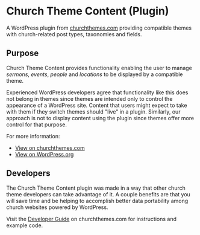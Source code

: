 Church Theme Content (Plugin)
=============================

A WordPress plugin from [churchthemes.com](https://churchthemes.com) providing compatible themes with church-related post types, taxonomies and fields.

Purpose
-------

Church Theme Content provides functionality enabling the user to manage *sermons*, *events*, *people* and *locations* to be displayed by a compatible theme.

Experienced WordPress developers agree that functionality like this does not belong in themes since themes are intended only to control the appearance of a WordPress site. Content that users might expect to take with them if they switch themes should "live" in a plugin. Similarly, our approach is not to display content using the plugin since themes offer more control for that purpose.

For more information:

* [View on churchthemes.com](https://churchthemes.com/plugins/church-theme-content/)
* [View on WordPress.org](http://wordpress.org/plugins/church-theme-content)

Developers
----------

The Church Theme Content plugin was made in a way that other church theme developers can take advantage of it. A couple benefits are that you will save time and be helping to accomplish better data portability among church websites powered by WordPress.

Visit the [Developer Guide](https://churchthemes.com/guides/developer/church-theme-content/) on churchthemes.com for instructions and example code.